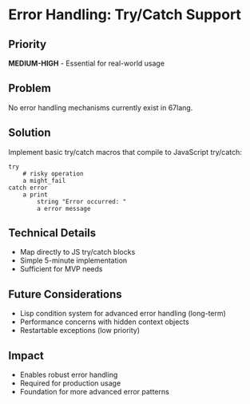 # Error Handling: Try/Catch Support

## Priority
**MEDIUM-HIGH** - Essential for real-world usage

## Problem
No error handling mechanisms currently exist in 67lang.

## Solution
Implement basic try/catch macros that compile to JavaScript try/catch:
```
try
    # risky operation
    a might_fail
catch error
    a print
        string "Error occurred: "
        a error message
```

## Technical Details
- Map directly to JS try/catch blocks
- Simple 5-minute implementation
- Sufficient for MVP needs

## Future Considerations
- Lisp condition system for advanced error handling (long-term)
- Performance concerns with hidden context objects
- Restartable exceptions (low priority)

## Impact
- Enables robust error handling
- Required for production usage
- Foundation for more advanced error patterns